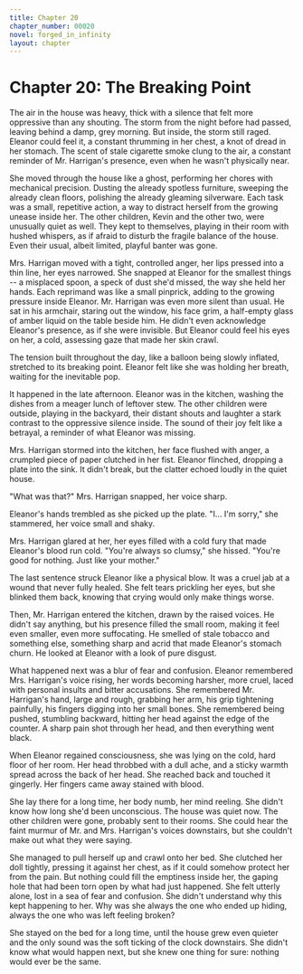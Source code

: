 ```yaml
---
title: Chapter 20
chapter_number: 00020
novel: forged_in_infinity
layout: chapter
---
```


# **Chapter 20: The Breaking Point**

The air in the house was heavy, thick with a silence that felt more
oppressive than any shouting. The storm from the night before had
passed, leaving behind a damp, grey morning. But inside, the storm still
raged. Eleanor could feel it, a constant thrumming in her chest, a knot
of dread in her stomach. The scent of stale cigarette smoke clung to the
air, a constant reminder of Mr. Harrigan\'s presence, even when he
wasn\'t physically near.

She moved through the house like a ghost, performing her chores with
mechanical precision. Dusting the already spotless furniture, sweeping
the already clean floors, polishing the already gleaming silverware.
Each task was a small, repetitive action, a way to distract herself from
the growing unease inside her. The other children, Kevin and the other
two, were unusually quiet as well. They kept to themselves, playing in
their room with hushed whispers, as if afraid to disturb the fragile
balance of the house. Even their usual, albeit limited, playful banter
was gone.

Mrs. Harrigan moved with a tight, controlled anger, her lips pressed
into a thin line, her eyes narrowed. She snapped at Eleanor for the
smallest things -- a misplaced spoon, a speck of dust she'd missed, the
way she held her hands. Each reprimand was like a small pinprick, adding
to the growing pressure inside Eleanor. Mr. Harrigan was even more
silent than usual. He sat in his armchair, staring out the window, his
face grim, a half-empty glass of amber liquid on the table beside him.
He didn't even acknowledge Eleanor's presence, as if she were invisible.
But Eleanor could feel his eyes on her, a cold, assessing gaze that made
her skin crawl.

The tension built throughout the day, like a balloon being slowly
inflated, stretched to its breaking point. Eleanor felt like she was
holding her breath, waiting for the inevitable pop.

It happened in the late afternoon. Eleanor was in the kitchen, washing
the dishes from a meager lunch of leftover stew. The other children were
outside, playing in the backyard, their distant shouts and laughter a
stark contrast to the oppressive silence inside. The sound of their joy
felt like a betrayal, a reminder of what Eleanor was missing.

Mrs. Harrigan stormed into the kitchen, her face flushed with anger, a
crumpled piece of paper clutched in her fist. Eleanor flinched, dropping
a plate into the sink. It didn't break, but the clatter echoed loudly in
the quiet house.

"What was that?" Mrs. Harrigan snapped, her voice sharp.

Eleanor's hands trembled as she picked up the plate. "I... I'm sorry,"
she stammered, her voice small and shaky.

Mrs. Harrigan glared at her, her eyes filled with a cold fury that made
Eleanor's blood run cold. "You're always so clumsy," she hissed. "You're
good for nothing. Just like your mother."

The last sentence struck Eleanor like a physical blow. It was a cruel
jab at a wound that never fully healed. She felt tears prickling her
eyes, but she blinked them back, knowing that crying would only make
things worse.

Then, Mr. Harrigan entered the kitchen, drawn by the raised voices. He
didn\'t say anything, but his presence filled the small room, making it
feel even smaller, even more suffocating. He smelled of stale tobacco
and something else, something sharp and acrid that made Eleanor\'s
stomach churn. He looked at Eleanor with a look of pure disgust.

What happened next was a blur of fear and confusion. Eleanor remembered
Mrs. Harrigan's voice rising, her words becoming harsher, more cruel,
laced with personal insults and bitter accusations. She remembered Mr.
Harrigan's hand, large and rough, grabbing her arm, his grip tightening
painfully, his fingers digging into her small bones. She remembered
being pushed, stumbling backward, hitting her head against the edge of
the counter. A sharp pain shot through her head, and then everything
went black.

When Eleanor regained consciousness, she was lying on the cold, hard
floor of her room. Her head throbbed with a dull ache, and a sticky
warmth spread across the back of her head. She reached back and touched
it gingerly. Her fingers came away stained with blood.

She lay there for a long time, her body numb, her mind reeling. She
didn\'t know how long she'd been unconscious. The house was quiet now.
The other children were gone, probably sent to their rooms. She could
hear the faint murmur of Mr. and Mrs. Harrigan's voices downstairs, but
she couldn't make out what they were saying.

She managed to pull herself up and crawl onto her bed. She clutched her
doll tightly, pressing it against her chest, as if it could somehow
protect her from the pain. But nothing could fill the emptiness inside
her, the gaping hole that had been torn open by what had just happened.
She felt utterly alone, lost in a sea of fear and confusion. She didn\'t
understand why this kept happening to her. Why was she always the one
who ended up hiding, always the one who was left feeling broken?

She stayed on the bed for a long time, until the house grew even quieter
and the only sound was the soft ticking of the clock downstairs. She
didn\'t know what would happen next, but she knew one thing for sure:
nothing would ever be the same.
